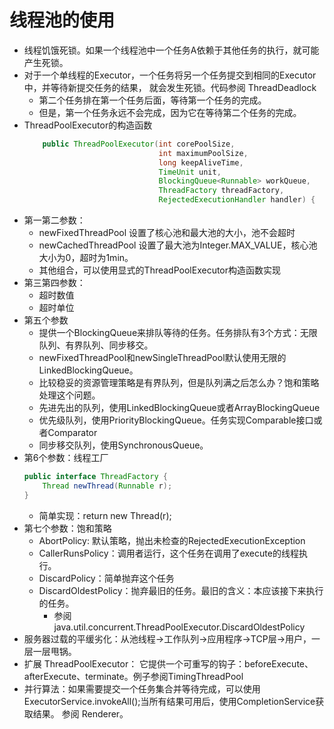 # 线程池的使用 
- 线程饥饿死锁。如果一个线程池中一个任务A依赖于其他任务的执行，就可能产生死锁。
- 对于一个单线程的Executor，一个任务将另一个任务提交到相同的Executor中，并等待新提交任务的结果，
就会发生死锁。代码参阅 ThreadDeadlock
  - 第二个任务排在第一个任务后面，等待第一个任务的完成。
  - 但是，第一个任务永远不会完成，因为它在等待第二个任务的完成。
- ThreadPoolExecutor的构造函数
  ```java
      public ThreadPoolExecutor(int corePoolSize,
                                int maximumPoolSize,
                                long keepAliveTime,
                                TimeUnit unit,
                                BlockingQueue<Runnable> workQueue,
                                ThreadFactory threadFactory,
                                RejectedExecutionHandler handler) {
  ```
- 第一第二参数：
  - newFixedThreadPool 设置了核心池和最大池的大小，池不会超时
  - newCachedThreadPool 设置了最大池为Integer.MAX_VALUE，核心池大小为0，超时为1min。
  - 其他组合，可以使用显式的ThreadPoolExecutor构造函数实现
- 第三第四参数：
  - 超时数值
  - 超时单位
- 第五个参数
  - 提供一个BlockingQueue来排队等待的任务。任务排队有3个方式：无限队列、有界队列、同步移交。
  - newFixedThreadPool和newSingleThreadPool默认使用无限的LinkedBlockingQueue。
  - 比较稳妥的资源管理策略是有界队列，但是队列满之后怎么办？饱和策略处理这个问题。
  - 先进先出的队列，使用LinkedBlockingQueue或者ArrayBlockingQueue
  - 优先级队列，使用PriorityBlockingQueue。任务实现Comparable接口或者Comparator
  - 同步移交队列，使用SynchronousQueue。
- 第6个参数：线程工厂
  ```java
  public interface ThreadFactory {
      Thread newThread(Runnable r);
  }
  ```
  - 简单实现：return new Thread(r);
- 第七个参数：饱和策略
  - AbortPolicy: 默认策略，抛出未检查的RejectedExecutionException
  - CallerRunsPolicy：调用者运行，这个任务在调用了execute的线程执行。
  - DiscardPolicy：简单抛弃这个任务
  - DiscardOldestPolicy：抛弃最旧的任务。最旧的含义：本应该接下来执行的任务。
    - 参阅 java.util.concurrent.ThreadPoolExecutor.DiscardOldestPolicy
- 服务器过载的平缓劣化：从池线程->工作队列->应用程序->TCP层->用户，一层一层甩锅。
- 扩展 ThreadPoolExecutor： 它提供一个可重写的钩子：beforeExecute、afterExecute、terminate。例子参阅TimingThreadPool
- 并行算法：如果需要提交一个任务集合并等待完成，可以使用ExecutorService.invokeAll();当所有结果可用后，使用CompletionService获取结果。
参阅 Renderer。
